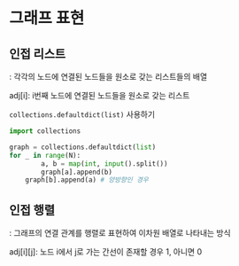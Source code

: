 # 그래프 표현

## 인접 리스트

: 각각의 노드에 연결된 노드들을 원소로 갖는 리스트들의 배열

adj[i]: i번째 노드에 연결된 노드들을 원소로 갖는 리스트

`collections.defaultdict(list)` 사용하기

```python
import collections

graph = collections.defaultdict(list)
for _ in range(N):
		a, b = map(int, input().split())
		graph[a].append(b)
    graph[b].append(a) # 양방향인 경우
```

## 인접 행렬

: 그래프의 연결 관계를 행렬로 표현하여 이차원 배열로 나타내는 방식

adj[i][j]: 노드 i에서 j로 가는 간선이 존재할 경우 1, 아니면 0